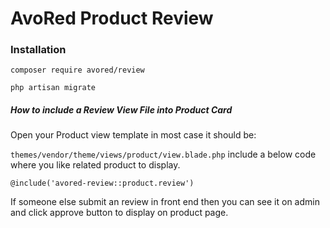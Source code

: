 # AvoRed Product Review

### Installation

    composer require avored/review 
    
    php artisan migrate


##### How to include a Review View File into Product Card

Open your Product view template in most case it should be: 

`themes/vendor/theme/views/product/view.blade.php` include a below code where you like related product to display.

    @include('avored-review::product.review')
    
If someone else submit an review in front end then you can see it on admin and click approve button to display on product page.
    
    
